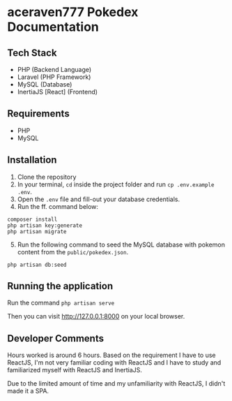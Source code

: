
# aceraven777 Pokedex Documentation

## Tech Stack

- PHP (Backend Language)
- Laravel (PHP Framework)
- MySQL (Database)
- InertiaJS [React] (Frontend)

## Requirements

- PHP
- MySQL

## Installation

1. Clone the repository
2. In your terminal, `cd` inside the project folder and run `cp .env.example .env`.
3. Open the `.env` file and fill-out your database credentials.
4. Run the ff. command below:

```
composer install
php artisan key:generate
php artisan migrate
```

5. Run the following command to seed the MySQL database with pokemon content from the `public/pokedex.json`.

```
php artisan db:seed
```

## Running the application
Run the command `php artisan serve`

Then you can visit http://127.0.0.1:8000 on your local browser.

## Developer Comments

Hours worked is around 6 hours. Based on the requirement I have to use ReactJS, I'm not very familiar coding with ReactJS and I have to study and familiarized myself with ReactJS and InertiaJS.

Due to the limited amount of time and my unfamiliarity with ReactJS, I didn't made it a SPA.